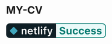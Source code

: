 # MY-CV
<a href="https://app.netlify.com/teams/dammieayokanmi/sites" target="_blank"
                    >                <img src="images/68747470733a2f2f6170692e6e65746c6966792e636f6d2f6170692f76312f6261646765732f34616537373365312d333831302d346239662d623463622d6336643936353334316139342f6465706c6f792d737461747573.svg" alt="Netlify Success" srcset="">
</a>
